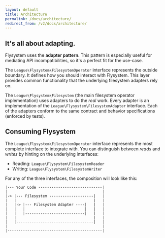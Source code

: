 ```yaml
---
layout: default
title: Architecture
permalink: /docs/architecture/
redirect_from: /v2/docs/architecture/
---
```


## It's all about adapting.

Flysystem uses the  **adapter pattern**. This pattern is especially
useful for mediating API incompatibilities, so it's a perfect fit
for the use-case.

The `League\Flysystem\FilesystemOperator` interface represents the outside
boundary. It defines how you should interact with Flysystem. This layer
provides common functionality that the underlying filesystem adapters
rely on.

The `League\Flysystem\Filesystem` (the main filesystem operator implementation)
uses adapters to do the _real_ work. Every adapter is an implementation of the
`League\Flysystem\FilesystemAdapter` interface. Each of the adapters conform to
the same contract and behavior specifications (enforced by tests).

## Consuming Flysystem

The `League\Flysystem\FilesystemOperator` interface represents the most complete
interface to integrate with. You can distinguish between _reads_ and _writes_ by
hinting on the underlying interfaces:

 - Reading: `League\Flysystem\FilesystemReader`  
 - Writing: `League\Flysystem\FilesystemWriter`
 
 For any of the three interfaces, the composition will look like this:
 
 ```text
|--- Your Code -----------------------------|
|                                           |
|-> |--- Filesystem --------------------|   |
|   |                                   |   |
|   |-> |--- Filesystem Adapter ----|   |   |
|   |   |                           |   |   |
|   |   |---------------------------|   |   |
|   |                                   |   |
|   |-----------------------------------|   |
|                                           |
|-------------------------------------------|
```



